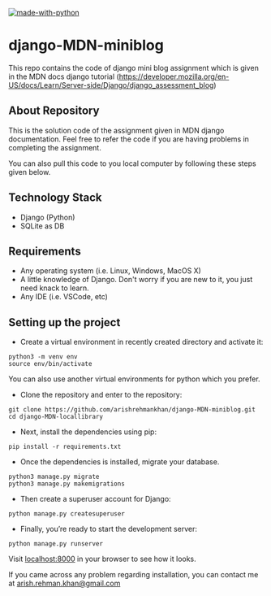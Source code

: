 [![made-with-python](https://img.shields.io/badge/Made%20with-Python-1f425f.svg)](https://www.python.org/)

# django-MDN-miniblog
This repo contains the code of django mini blog assignment which is given in the MDN docs django tutorial (https://developer.mozilla.org/en-US/docs/Learn/Server-side/Django/django_assessment_blog)

## About Repository
This is the solution code of the assignment given in MDN django documentation.
Feel free to refer the code if you are having problems in completing the assignment.

You can also pull this code to you local computer by following these steps given below.

## Technology Stack
* Django (Python)
* SQLite as DB

## Requirements 
* Any operating system (i.e. Linux, Windows, MacOS X)
* A little knowledge of Django. Don't worry if you are new to it, you just need knack to learn.
* Any IDE (i.e. VSCode, etc)

## Setting up the project
* Create a virtual environment in recently created directory and activate it:
```
python3 -m venv env
source env/bin/activate
```

You can also use another virtual environments for python which you prefer.

* Clone the repository and enter to the repository:
```
git clone https://github.com/arishrehmankhan/django-MDN-miniblog.git
cd django-MDN-locallibrary
```

* Next, install the dependencies using pip:
```
pip install -r requirements.txt 
```
* Once the dependencies is installed, migrate your database.
```
python3 manage.py migrate
python3 manage.py makemigrations
```

* Then create a superuser account for Django:
```
python manage.py createsuperuser
```

* Finally, you’re ready to start the development server:
```
python manage.py runserver
```
Visit [localhost:8000](http://127.0.0.1:8000/) in your browser to see how it looks.

If you came across any problem regarding installation, you can contact me at arish.rehman.khan@gmail.com
